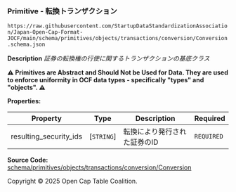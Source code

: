 ### Primitive - 転換トランザクション

`https://raw.githubusercontent.com/StartupDataStandardizationAssociation/Japan-Open-Cap-Format-JOCF/main/schema/primitives/objects/transactions/conversion/Conversion.schema.json`

**Description** _証券の転換権の行使に関するトランザクションの基底クラス_

**:warning: Primitives are Abstract and Should Not be Used for Data. They are used to enforce uniformity in OCF data types - specifically "types" and "objects". :warning:**

**Properties:**

| Property               | Type       | Description     | Required   |
| ---------------------- | ---------- | --------------- | ---------- |
| resulting_security_ids | [`STRING`] | 転換により発行された証券のID | `REQUIRED` |

**Source Code:** [schema/primitives/objects/transactions/conversion/Conversion](../../../../../../../schema/primitives/objects/transactions/conversion/Conversion.schema.json)

Copyright © 2025 Open Cap Table Coalition.
